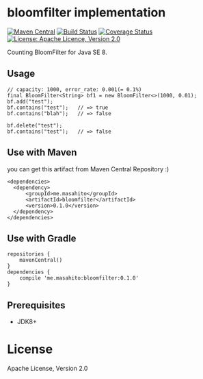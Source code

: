 bloomfilter implementation
==========================

[![Maven Central](https://maven-badges.herokuapp.com/maven-central/me.masahito/bloomfilter/badge.png)](https://maven-badges.herokuapp.com/maven-central/me.masahito/bloomfilter/badge.png)
[![Build Status](https://travis-ci.org/masahitojp/java-bloomfilter.svg?branch=master)](https://travis-ci.org/masahitojp/java-bloomfilter)
[![Coverage Status](https://coveralls.io/repos/masahitojp/java-bloomfilter/badge.png?branch=master)](https://coveralls.io/r/masahitojp/java-bloomfilter?branch=master)
[![License: Apache Licence, Version 2.0](https://img.shields.io/badge/license-Apache2-green.svg)](LICENSE)

Counting BloomFilter for Java SE 8.

## Usage

    // capacity: 1000, error_rate: 0.001(= 0.1%)
    final BloomFilter<String> bf1 = new BloomFilter<>(1000, 0.01);
    bf.add("test");
    bf.contains("test");   // => true
    bf.contains("blah");   // => false

    bf.delete("test");
    bf.contains("test");   // => false

## Use with Maven

you can get this artifact from Maven Central Repository :)

    <dependencies>
      <dependency>
          <groupId>me.masahito</groupId>
          <artifactId>bloomfilter</artifactId>
          <version>0.1.0</version>
      </dependency>
    </dependencies>

## Use with Gradle

    repositories {
        mavenCentral()
    }
    dependencies {
        compile 'me.masahito:bloomfilter:0.1.0'
    }

## Prerequisites

* JDK8+

# License

Apache License, Version 2.0

